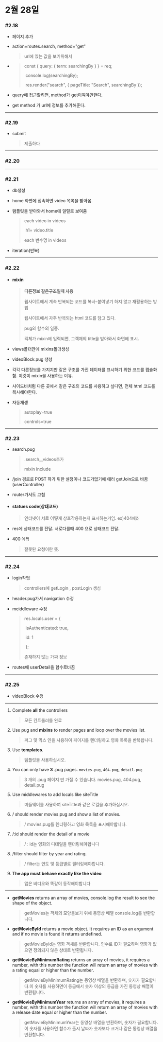 # 2월 28일

### #2.18

- 페이지 추가

- action=routes.search, method="get"

  > url에 있는 값을 보기위해서

- > const { query: { term: searchingBy } } = req;
  >
  > ​    console.log(searchingBy);
  >
  > ​    res.render("search", { pageTitle: "Search", searchingBy });

-  query에 접근할려면, method가 get이여야만한다.

- get method 가 url에 정보를 추가해준다.

---

### #2.19

- submit

  > 제출하다

---

### #2.20

------

### #2.21

- db생성

- home 화면에 접속하면 video 목록을 받아옴.

- 탬플릿을 받아와서 home에 일렬로 보여줌

  > each video in videos
  >
  > ​            h1= video.title
  >
  > each  변수명 in videos

- iteration(반복)

------

### #2.22

- #### mixin

  > **다른정보 같은구조일때 사용**
  >
  > 웹사이트에서 계속 반복되는 코드를 복사-붙여넣기 하지 않고 재활용하는 방법
  >
  > 웹사이트에서 자주 반복되는 html 코드를 담고 있다.
  >
  > pug의 함수의 일종.
  >
  > 객체가 mixin에 입력되면, 그객체의 title을 받아와서 화면에 표시.

- views폴더안에 mixins폴더생성

- videoBlock.pug 생성

- 각각 다른정보를 가지지만 같은 구조를 가진 데이터를 표시하기 위한 코드를 캡슐화함. 이것이 mixin을 사용하는 이유. 

- 사이드바처럼 다른 곳에서 같은 구조의 코드를 사용하고 싶다면, 전체 html 코드를 복사해야한다.

- 자동재생

  > autoplay=true
  >
  > controls=true

------

### #2.23

- search.pug

  > .search__videos추가
  >
  > mixin include

- /join 경로로 POST 하기 위한 설정이나 코드가없기에 애러 getJoin으로 바꿈(userController)

- router가서도 고침

- #### statues code(상태코드)

  > 인터넷이 서로 어떻게 상호작용하는지 표시하는거임. ex)404에러

- res에 상태코드를 전달. 서로다를때 400 으로 상태코드 전달.

- 400 에러

  > 잘못돤 요청이란 뜻.

------

### #2.24

- login작업

  > controllers에 getLogin , postLogin 생성

- header.pug가서 navigation 수정

- meiddleware 수정

  > res.locals.user = {
  >
  > ​        isAuthenticated: true,
  >
  > ​        id: 1
  >
  > ​    };
  >
  > 존재하지 않는 가짜 정보

- routes에 userDetail을 함수로바꿈

------

### #2.25

- videoBlock 수정

------

1. Complete **all** the controllers

   > 모든 컨트롤러를 완료

2. Use pug and **mixins** to render pages and loop over the movies list.

   > 퍼그 및 믹스 인을 사용하여 페이지를 렌더링하고 영화 목록을 반복합니다.

3. Use **templates**.

   > 템플릿을 사용하십시오.

4. You can only have **3** .pug pages. `movies.pug`, `404.pug`, `detail.pug`

   > 3 개의 .pug 페이지 만 가질 수 있습니다. movies.pug, 404.pug, detail.pug

5. Use middlewares to add locals like siteTitle

   > 미들웨어를 사용하여 siteTitle과 같은 로컬을 추가하십시오.

6. / should render movies.pug and show a list of movies.

   > / movies.pug를 렌더링하고 영화 목록을 표시해야합니다.

7. /:id should render the detail of a movie

   > / : id는 영화의 디테일을 렌더링해야합니다

8. /filter should filter by year and rating.

   > / filter는 연도 및 등급별로 필터링해야합니다.

9. **The app must behave exactly like the video**

   > 앱은 비디오와 똑같이 동작해야합니다

---

- **getMovies** returns an array of movies, console.log the result to see the shape of the object.

  > getMovies는 객체의 모양을보기 위해 동영상 배열 console.log를 반환합니다.

- **getMovieById** returns a movie object. It requires an ID as an argument and if no movie is found it returns undefined.

  > getMovieById는 영화 객체를 반환합니다. 인수로 ID가 필요하며 영화가 없으면 정의되지 않은 상태로 반환됩니다.

- **getMovieByMinimumRating** returns an array of movies, it requires a number, with this number the function will return an array of movies with a rating equal or higher than the number.

  > getMovieByMinimumRating는 동영상 배열을 반환하며, 숫자가 필요합니다.이 숫자를 사용하면이 등급에서 숫자 이상의 등급을 가진 동영상 배열이 반환됩니다.

- **getMovieByMinimumYear** returns an array of movies, it requires a number, with this number the function will return an array of movies with a release date equal or higher than the number.

  >getMovieByMinimumYear는 동영상 배열을 반환하며, 숫자가 필요합니다.이 숫자를 사용하면 함수가 출시 날짜가 숫자보다 크거나 같은 동영상 배열을 반환합니다.


  
